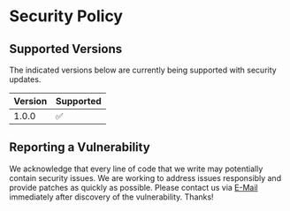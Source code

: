 # Security Policy

## Supported Versions

The indicated versions below are currently being supported with security updates.

| Version | Supported          |
| ------- | ------------------ |
| 1.0.0   | :white_check_mark: |

## Reporting a Vulnerability

We acknowledge that every line of code that we write may potentially contain security issues.
We are working to address issues responsibly and provide patches as quickly as possible.
Please contact us via [E-Mail](opensource@civicactions.com) immediately after discovery of the vulnerability. Thanks!
